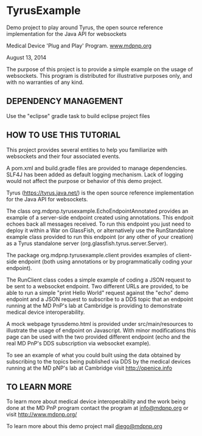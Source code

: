 TyrusExample
============

Demo project to play around Tyrus, the open source reference implementation for the Java API for websockets

Medical Device 'Plug and Play' Program.
www.mdpnp.org

August 13, 2014

The purpose of this project is to provide a simple example on the usage of websockets.
This program is distributed for illustrative purposes only, and with no warranties of any kind.


DEPENDENCY MANAGEMENT
---------------------
Use the "eclipse" gradle task to build eclipse project files

HOW TO USE THIS TUTORIAL
------------------------

This project provides several entities to help you familiarize with websockets and their
four associated events.

A pom.xml and build.gradle files are provided to manage dependencies. SLF4J has been added
as default logging mechanism. Lack of logging would not affect the purpose or behavior
of this demo project.

Tyrus (https://tyrus.java.net/) is the open source reference implementation for the Java API
for websockets.

The class org.mdpnp.tyrusexample.EchoEndpointAnnotated provides an example of a server-side 
endpoint created using annotations. This endpoit echoes back all messages received. To run
this endpoint you just need to deploy it within a War on GlassFish, or alternatively use 
the RunStandalone example class provided to run this endpoint (or any other of your creation) as a 
Tyrus standalone server (org.glassfish.tyrus.server.Server).

The package org.mdpnp.tyrusexample.client provides examples of client-side endpoint (both using
annotations or by programmatically coding your endpoint).

The RunClient class codes a simple example of coding a JSON request to be sent to a websocket endpoint.
Two different URLs are provided, to be able to run a simple "print Hello World" request against
the "echo" demo endpoint and a JSON request to subscribe to a DDS topic that an endpoint running
at the MD PnP's lab at Cambridge is providing to demonstrate medical device interoperability.

A mock webpage tyrusdemo.html is provided under src/main/resources to illustrate the usage of 
endpoint on Javascript. With minor modifications this page can be used with the two provided 
different endpoint (echo and the real MD PnP's DDS subscription via websocket example).

To see an example of what you could built using the data obtained by subscribing to the topics
being published via DDS by the medical devices running at the MD pNP's lab at Cambridge visit
http://openice.info


TO LEARN MORE
-------------

To learn more about medical device interoperability and the work being done at the MD PnP program
contact the program at info@mdpnp.org   or visit http://www.mdpnp.org/

To learn more about this demo project mail diego@mdpnp.org

